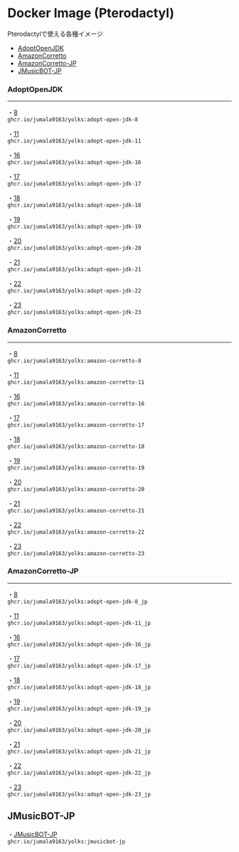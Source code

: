 # Docker Image (Pterodactyl)

Pterodactylで使える各種イメージ

- [AdoptOpenJDK](https://github.com/Jumala9163/Docker/tree/main/AdoptOpenJDK/)
- [AmazonCorretto](https://github.com/Jumala9163/Docker/tree/main/Amazon-Corretto/)
- [AmazonCorretto-JP](https://github.com/Jumala9163/Docker/tree/main/Amazon-Corretto-JP/)
- [JMusicBOT-JP](https://github.com/Jumala9163/Docker/tree/main/Discord/JMusicBOT-JP)

### AdoptOpenJDK

---

・[8](https://github.com/Jumala9163/Docker/tree/main/AdoptOpenJDK/AdoptOpenJDK-8)\
`ghcr.io/jumala9163/yolks:adopt-open-jdk-8`

・[11](https://github.com/Jumala9163/Docker/tree/main/AdoptOpenJDK/AdoptOpenJDK-11)\
`ghcr.io/jumala9163/yolks:adopt-open-jdk-11`

・[16](https://github.com/Jumala9163/Docker/tree/main/AdoptOpenJDK/AdoptOpenJDK-16)\
`ghcr.io/jumala9163/yolks:adopt-open-jdk-16`

・[17](https://github.com/Jumala9163/Docker/tree/main/AdoptOpenJDK/AdoptOpenJDK-17)\
`ghcr.io/jumala9163/yolks:adopt-open-jdk-17`

・[18](https://github.com/Jumala9163/Docker/tree/main/AdoptOpenJDK/AdoptOpenJDK-18)\
`ghcr.io/jumala9163/yolks:adopt-open-jdk-18`

・[19](https://github.com/Jumala9163/Docker/tree/main/AdoptOpenJDK/AdoptOpenJDK-19)\
`ghcr.io/jumala9163/yolks:adopt-open-jdk-19`

・[20](https://github.com/Jumala9163/Docker/tree/main/AdoptOpenJDK/AdoptOpenJDK-20)\
`ghcr.io/jumala9163/yolks:adopt-open-jdk-20`

・[21](https://github.com/Jumala9163/Docker/tree/main/AdoptOpenJDK/AdoptOpenJDK-21)\
`ghcr.io/jumala9163/yolks:adopt-open-jdk-21`

・[22](https://github.com/Jumala9163/Docker/tree/main/AdoptOpenJDK/AdoptOpenJDK-22)\
`ghcr.io/jumala9163/yolks:adopt-open-jdk-22`

・[23](https://github.com/Jumala9163/Docker/tree/main/AdoptOpenJDK/AdoptOpenJDK-23)\
`ghcr.io/jumala9163/yolks:adopt-open-jdk-23`

### AmazonCorretto

---

・[8](https://github.com/Jumala9163/Docker/tree/main/Amazon-Corretto/Amazon-Corretto-8)\
`ghcr.io/jumala9163/yolks:amazon-corretto-8`

・[11](https://github.com/Jumala9163/Docker/tree/main/Amazon-Corretto/Amazon-Corretto-11)\
`ghcr.io/jumala9163/yolks:amazon-corretto-11`

・[16](https://github.com/Jumala9163/Docker/tree/main/Amazon-Corretto/Amazon-Corretto-16)\
`ghcr.io/jumala9163/yolks:amazon-corretto-16`

・[17](https://github.com/Jumala9163/Docker/tree/main/Amazon-Corretto/Amazon-Corretto-17)\
`ghcr.io/jumala9163/yolks:amazon-corretto-17`

・[18](https://github.com/Jumala9163/Docker/tree/main/Amazon-Corretto/Amazon-Corretto-18)\
`ghcr.io/jumala9163/yolks:amazon-corretto-18`

・[19](https://github.com/Jumala9163/Docker/tree/main/Amazon-Corretto/Amazon-Corretto-19)\
`ghcr.io/jumala9163/yolks:amazon-corretto-19`

・[20](https://github.com/Jumala9163/Docker/tree/main/Amazon-Corretto/Amazon-Corretto-20)\
`ghcr.io/jumala9163/yolks:amazon-corretto-20`

・[21](https://github.com/Jumala9163/Docker/tree/main/Amazon-Corretto/Amazon-Corretto-21)\
`ghcr.io/jumala9163/yolks:amazon-corretto-21`

・[22](https://github.com/Jumala9163/Docker/tree/main/Amazon-Corretto/Amazon-Corretto-22)\
`ghcr.io/jumala9163/yolks:amazon-corretto-22`

・[23](https://github.com/Jumala9163/Docker/tree/main/Amazon-Corretto/Amazon-Corretto-23)\
`ghcr.io/jumala9163/yolks:amazon-corretto-23`

### AmazonCorretto-JP

---

・[8](https://github.com/Jumala9163/Docker/tree/main/Amazon-Corretto-JP/Amazon-Corretto-8_JP)\
`ghcr.io/jumala9163/yolks:adopt-open-jdk-8_jp`

・[11](https://github.com/Jumala9163/Docker/tree/main/Amazon-Corretto-JP/Amazon-Corretto-11_JP)\
`ghcr.io/jumala9163/yolks:adopt-open-jdk-11_jp`

・[16](https://github.com/Jumala9163/Docker/tree/main/Amazon-Corretto-JP/Amazon-Corretto-16_JP)\
`ghcr.io/jumala9163/yolks:adopt-open-jdk-16_jp`

・[17](https://github.com/Jumala9163/Docker/tree/main/Amazon-Corretto-JP/Amazon-Corretto-17_JP)\
`ghcr.io/jumala9163/yolks:adopt-open-jdk-17_jp`

・[18](https://github.com/Jumala9163/Docker/tree/main/Amazon-Corretto-JP/Amazon-Corretto-18_JP)\
`ghcr.io/jumala9163/yolks:adopt-open-jdk-18_jp`

・[19](https://github.com/Jumala9163/Docker/tree/main/Amazon-Corretto-JP/Amazon-Corretto-19_JP)\
`ghcr.io/jumala9163/yolks:adopt-open-jdk-19_jp`

・[20](https://github.com/Jumala9163/Docker/tree/main/Amazon-Corretto-JP/Amazon-Corretto-20_JP)\
`ghcr.io/jumala9163/yolks:adopt-open-jdk-20_jp`

・[21](https://github.com/Jumala9163/Docker/tree/main/Amazon-Corretto-JP/Amazon-Corretto-21_JP)\
`ghcr.io/jumala9163/yolks:adopt-open-jdk-21_jp`

・[22](https://github.com/Jumala9163/Docker/tree/main/Amazon-Corretto-JP/Amazon-Corretto-22_JP)\
`ghcr.io/jumala9163/yolks:adopt-open-jdk-22_jp`

・[23](https://github.com/Jumala9163/Docker/tree/main/Amazon-Corretto-JP/Amazon-Corretto-23_JP)\
`ghcr.io/jumala9163/yolks:adopt-open-jdk-23_jp`

## JMusicBOT-JP

・[JMusicBOT-JP](https://github.com/Jumala9163/Docker/tree/main/Discord/JMusicBOT-JP)\
`ghcr.io/jumala9163/yolks:jmusicbot-jp`
